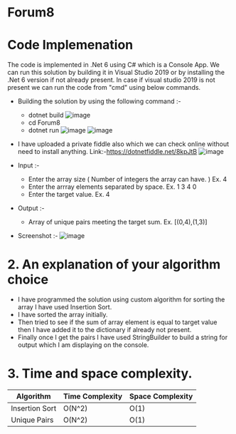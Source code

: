 # Forum8

# Code Implemenation
The code is implemented in .Net 6 using C# which is a Console App.
We can run this solution by building it in Visual Studio 2019 or by installing the .Net 6 version if not already present.
In case if visual studio 2019 is not present we can run the code from "cmd" using below commands.
  - Building the solution by using the following command :-
     - dotnet build
      ![image](https://github.com/hpissei/Forum8/assets/32298685/7580a573-1b10-41c2-89a3-e7ac09a2c129)
     - cd Forum8
     - dotnet run
      ![image](https://github.com/hpissei/Forum8/assets/32298685/c606ec3c-8550-4a9b-a05e-3f7484ab45e7)
      ![image](https://github.com/hpissei/Forum8/assets/32298685/005caa8f-c58f-4abf-9fb5-f0fde369bdd7)
 - I have uploaded a private fiddle also which we can check online without need to install anything. Link:-https://dotnetfiddle.net/8kpJtB
      ![image](https://github.com/hpissei/Forum8/assets/32298685/f1fd9b7b-d390-48ea-b149-00531b2699f6)

 - Input :-
    - Enter the array size ( Number of integers the array can have. ) Ex. 4
    - Enter the arrray elements separated by space. Ex. 1 3 4 0
    - Enter the target value. Ex.  4

 - Output :-
   - Array of unique pairs meeting the target sum. Ex. [(0,4),(1,3)]
     
 - Screenshot :-
    ![image](https://github.com/hpissei/Forum8/assets/32298685/54aef7ee-24f0-407e-ae62-2fcdcf011927)

# 2. An explanation of your algorithm choice
  - I have programmed the solution using custom algorithm for sorting the array I have used Insertion Sort.
  - I have sorted the array initially.
  - Then tried to see if the sum of array element is equal to target value then I have added it to the dictionary if already not present.
  - Finally once I get the pairs I have used StringBuilder to build a string for output which I am displaying on the console.
    
# 3. Time and space complexity.

| Algorithm      | Time Complexity | Space Complexity |
|--------------- | --------------- | ---------------- |
| Insertion Sort |  O(N^2)         |	O(1)            |
| Unique Pairs   |  O(N^2)	       |  O(1)            |




  
